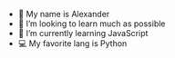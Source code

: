 - 👋 My name is Alexander
- 👀 I’m looking to learn much as possible
- 🌱 I’m currently learning JavaScript
- 💻 My favorite lang is Python
<!---
Alexow236/Alexow236 is a ✨ special ✨ repository because its `README.md` (this file) appears on your GitHub profile.
You can click the Preview link to take a look at your changes.
--->

